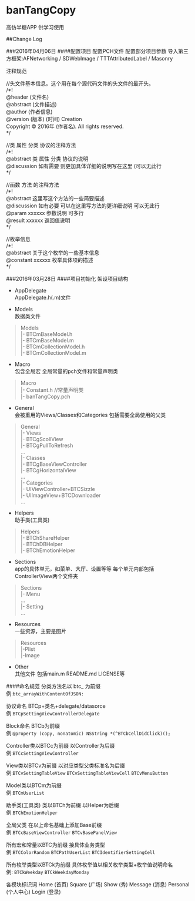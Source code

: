 # banTangCopy
高仿半糖APP 供学习使用

##Change Log

###2016年04月06日
####配置项目
配置PCH文件 
配置部分项目参数 
导入第三方框架:AFNetworking / SDWebImage / TTTAttributedLabel / Masonry

注释规范

//头文件基本信息。这个用在每个源代码文件的头文件的最开头。<br>
/*!  <br>
@header (文件名)<br>
@abstract (文件描述)<br>
@author (作者信息)<br>
@version (版本) (时间) Creation<br>
Copyright © 2016年 (作者名). All rights reserved.<br>
*/<br>

//类 属性 分类 协议的注释方法<br>
/*!<br>
@abstract 类 属性 分类 协议的说明<br>
@discussion 如有需要 则更加具体详细的说明写在这里 (可以无此行<br>
*/<br>

//函数 方法 的注释方法<br>
/*!<br>
@abstract 这里写这个方法的一些简要描述<br>
@discussion 如有必要 可以在这里写方法的更详细说明 可以无此行<br>
@param xxxxxx 参数说明 可多行<br>
@result xxxxxx 返回值说明<br>
*/<br>

//枚举信息<br>
/*!<br>
@abstract 关于这个枚举的一些基本信息<br>
@constant xxxxxx 枚举具体项的描述<br>
*/<br>

###2016年03月28日 
####项目初始化 架设项目结构

- AppDelegate<br> 
AppDelegate.h(.m)文件 

- Models<br> 
数据类文件
>Models<br>
|- BTCmBaseModel.h<br> 
|- BTCmBaseModel.m<br> 
|- BTCmCollectionModel.h<br> 
|- BTCmCollectionModel.m<br> 

- Macro<br>
包含全局宏 全局常量的pch文件和常量声明类
>Macro<br>
|- Constant.h //常量声明类<br>
|- banTangCopy.pch<br>

- General<br>
会被重用的Views/Classes和Categories 包括需要全局使用的父类
>General<br>
|- Views<br>
|- BTCgScollView<br>
|- BTCgPullToRefresh<br>
...<br>
|- Classes<br>
|- BTCgBaseViewController<br>
|- BTCgHorizontalView<br>
...<br>
|- Categories<br>
|- UIViewController+BTCSizzle<br>
|- UIImageView+BTCDownloader<br>
...<br>

- Helpers<br>
助手类(工具类)
> Helpers<br>
|- BTChShareHelper<br>
|- BTChDBHelper<br>
|- BTChEmotionHelper<br>

- Sections<br>
app的具体单元，如菜单、大厅、设置等等 每个单元内部包括Controller\View两个文件夹
> Sections<br>
|- Menu<br>
...<br>
|- Setting<br>
...<br>

- Resources<br>
一些资源，主要是图片
> Resources<br>
|-Plist<br>
|-Image<br>

- Other<br>
其他文件 包括main.m README.md LICENSE等


####命名规范
分类方法名以 btc_ 为前缀 <br>
例:`btc_arrayWithContentOfJSON:`

协议命名 BTCp+类名+delegate/datasorce <br>
例:`BTCpSettingViewControllerDelegate`

Block命名 BTCb为前缀 <br>
例:`@property (copy, nonatomic) NSString *(^BTCbCellDidClick)();`

Controller类以BTCc为前缀 以Controller为后缀<br>
例:`BTCcSettingViewController`

View类以BTCv为前缀 以对应类型父类标准名为后缀<br>
例:`BTCvSettingTableView` `BTCvSettingTableViewCell` `BTCvMenuButton`

Model类以BTCm为前缀<br>
例:`BTCmUserList`

助手类(工具类) 类以BTCh为前缀 以Helper为后缀<br>
例:`BTChEmotionHelper`

全局父类 在以上命名基础上添加Base前缀 <br>
例:`BTCcBaseViewController` `BTCvBasePanelView`

所有宏和常量以BTC为前缀 接具体业务类型<br>
例:`BTCColorRandom` `BTCPathUserList` `BTCIdentifierSettingCell`

所有枚举类型以BTCk为前缀 具体枚举值以相关枚举类型+枚举值说明命名<br>
例: `BTCkWeekday` `BTCkWeekdayMonday`

各模块标识词 
Home (首页)
Square (广场)
Show (秀)
Message (消息)
Personal (个人中心) 
Login (登录)